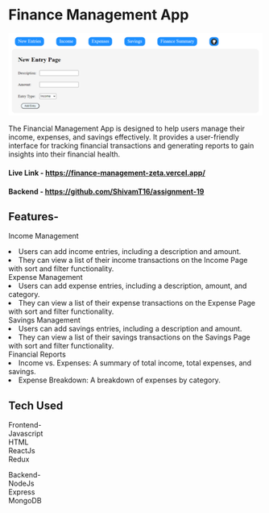 # Finance Management App

![HomePage](./public/financeHome.png)

The Financial Management App is designed to help users manage their income, expenses, and savings effectively. It provides a user-friendly interface for tracking financial transactions and generating reports to gain insights into their financial health.

#### Live Link - https://finance-management-zeta.vercel.app/
#### Backend - https://github.com/ShivamT16/assignment-19

## Features-

Income Management  
<li>Users can add income entries, including a description and amount.
<li>They can view a list of their income transactions on the Income Page with sort and filter functionality.  

<br>
Expense Management  

<br>
<li>Users can add expense entries, including a description, amount, and category.
<li>They can view a list of their expense transactions on the Expense Page with sort and filter functionality.

<br>
Savings Management  

<br>
<li>Users can add savings entries, including a description and amount.
<li>They can view a list of their savings transactions on the Savings Page with sort and filter functionality.

<br>
Financial Reports

<br>
<li>Income vs. Expenses: A summary of total income, total expenses, and savings.
<li>Expense Breakdown: A breakdown of expenses by category.

## Tech Used

Frontend-  
Javascript  
HTML  
ReactJs  
Redux  

Backend-  
NodeJs  
Express  
MongoDB 